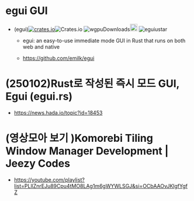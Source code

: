 # egui GUI
- (egui)[![crates.io](https://img.shields.io/crates/v/egui.svg)](https://crates.io/crates/egui)![Crates.io](https://img.shields.io/crates/l/egui)
![wgpuDownloads](https://img.shields.io/crates/d/egui.svg)<a href="https://github.com/emilk/egui"><img alt="githubicon" width="20px" src="https://user-images.githubusercontent.com/67513038/218287708-001511d7-1cce-42d3-92d2-4a61193b38f0.png" /></a>
![eguiustar](https://img.shields.io/github/stars/emilk/egui.svg)

    - egui: an easy-to-use immediate mode GUI in Rust that runs on both web and native

    - https://github.com/emilk/egui


# (250102)Rust로 작성된 즉시 모드 GUI, Egui (egui.rs)
- https://news.hada.io/topic?id=18453

# (영상모아 보기 )Komorebi Tiling Window Manager Development | Jeezy Codes
- https://youtube.com/playlist?list=PLllZnrEJu89Cpu4tMO8LAg1m6gWYWLSGJ&si=OCbAAOvJKlgfYgfZ

